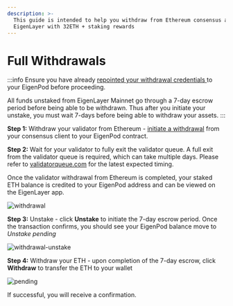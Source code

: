 ```yaml
---
description: >-
  This guide is intended to help you withdraw from Ethereum consensus and
  EigenLayer with 32ETH + staking rewards
---
```


# Full Withdrawals

:::info
Ensure you have already [repointed your withdrawal credentials ](../repointing-a-validators-withdrawal-credentials.md) to your EigenPod before proceeding.

All funds unstaked from EigenLayer Mainnet go through a 7-day escrow period before being able to be withdrawn. Thus after you initiate your unstake, you must wait 7-days before being able to withdraw your assets.
:::

**Step 1:** Withdraw your validator from Ethereum - [initiate a withdrawal](withdrawing-a-validator-from-consensus-layer.md) from your consensus client to your EigenPod contract. 

**Step 2:** Wait for your validator to fully exit the validator queue. A full exit from the validator queue is required, which can take multiple days. Please refer to [validatorqueue.com](https://www.validatorqueue.com/) for the latest expected timing.

Once the validator withdrawal from Ethereum is completed, your staked ETH balance is credited to your EigenPod address and can be viewed on the EigenLayer app.

![withdrawal](/img/restake-guides/native-full-withdrawal1.png)

**Step 3:** Unstake - click **Unstake** to initiate the 7-day escrow period. Once the transaction confirms, you should see your EigenPod balance move to _Unstake pending_

![withdrawal-unstake](/img/restake-guides/native-full-withdrawal2.png)

**Step 4:** Withdraw your ETH - upon completion of the 7-day escrow, click **Withdraw** to transfer the ETH to your wallet

![pending](/img/restake-guides/native-full-withdrawal3.png)

If successful, you will receive a confirmation.

